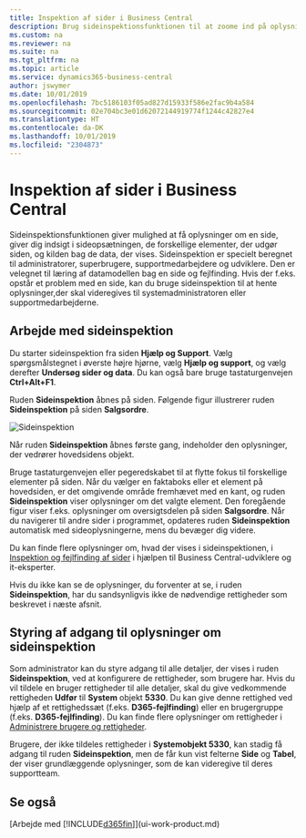 ```yaml
---
title: Inspektion af sider i Business Central
description: Brug sideinspektionsfunktionen til at zoome ind på oplysninger om sideopsætningen og datakilden. Sideinspektion er velegnet til fejlfinding af problemer med dine data.
ms.custom: na
ms.reviewer: na
ms.suite: na
ms.tgt_pltfrm: na
ms.topic: article
ms.service: dynamics365-business-central
author: jswymer
ms.date: 10/01/2019
ms.openlocfilehash: 7bc5186103f05ad827d15933f586e2fac9b4a584
ms.sourcegitcommit: 02e704bc3e01d62072144919774f1244c42827e4
ms.translationtype: HT
ms.contentlocale: da-DK
ms.lasthandoff: 10/01/2019
ms.locfileid: "2304873"
---
```

# <a name="inspecting-pages-in-business-central"></a>Inspektion af sider i Business Central

Sideinspektionsfunktionen giver mulighed at få oplysninger om en side, giver dig indsigt i sideopsætningen, de forskellige elementer, der udgør siden, og kilden bag de data, der vises. Sideinspektion er specielt beregnet til administratorer, superbrugere, supportmedarbejdere og udviklere. Den er velegnet til læring af datamodellen bag en side og fejlfinding. Hvis der f.eks. opstår et problem med en side, kan du bruge sideinspektion til at hente oplysninger,der skal videregives til systemadministratoren eller supportmedarbejderne.

## <a name="working-with-page-inspection"></a>Arbejde med sideinspektion

Du starter sideinspektion fra siden **Hjælp og Support**. Vælg spørgsmålstegnet i øverste højre hjørne, vælg **Hjælp og support**, og vælg derefter **Undersøg sider og data**. Du kan også bare bruge tastaturgenvejen **Ctrl+Alt+F1**.

Ruden **Sideinspektion** åbnes på siden. Følgende figur illustrerer ruden **Sideinspektion** på siden **Salgsordre**.

![Sideinspektion](media/page-inspection-example.png)

Når ruden **Sideinspektion** åbnes første gang, indeholder den oplysninger, der vedrører hovedsidens objekt.

Bruge tastaturgenvejen eller pegeredskabet til at flytte fokus til forskellige elementer på siden. Når du vælger en faktaboks eller et element på hovedsiden, er det omgivende område fremhævet med en kant, og ruden **Sideinspektion** viser oplysninger om det valgte element. Den foregående figur viser f.eks. oplysninger om oversigtsdelen på siden **Salgsordre**. Når du navigerer til andre sider i programmet, opdateres ruden **Sideinspektion** automatisk med sideoplysningerne, mens du bevæger dig videre.

Du kan finde flere oplysninger om, hvad der vises i sideinspektionen, i [Inspektion og fejlfinding af sider](https://docs.microsoft.com/en-us/dynamics365/business-central/dev-itpro/developer/devenv-inspecting-pages) i hjælpen til Business Central-udviklere og it-eksperter.

Hvis du ikke kan se de oplysninger, du forventer at se, i ruden **Sideinspektion**, har du sandsynligvis ikke de nødvendige rettigheder som beskrevet i næste afsnit.

## <a name="controlling-access-to-page-inspection-details"></a>Styring af adgang til oplysninger om sideinspektion

Som administrator kan du styre adgang til alle detaljer, der vises i ruden **Sideinspektion**, ved at konfigurere de rettigheder, som brugere har. Hvis du vil tildele en bruger rettigheder til alle detaljer, skal du give vedkommende rettigheden **Udfør** til **System** objekt **5330**. Du kan give denne rettighed ved hjælp af et rettighedssæt (f.eks. **D365-fejlfinding**) eller en brugergruppe (f.eks. **D365-fejlfinding**). Du kan finde flere oplysninger om rettigheder i [Administrere brugere og rettigheder](ui-how-users-permissions.md).

Brugere, der ikke tildeles rettigheder i **Systemobjekt 5330**, kan stadig få adgang til ruden **Sideinspektion**, men de får kun vist felterne **Side** og **Tabel**, der viser grundlæggende oplysninger, som de kan videregive til deres supportteam.

## <a name="see-also"></a>Se også

[Arbejde med [!INCLUDE[d365fin](includes/d365fin_md.md)]](ui-work-product.md)  
